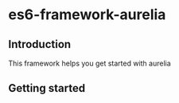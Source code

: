 # es6-framework-aurelia

## Introduction
This framework helps you get started with aurelia

## Getting started